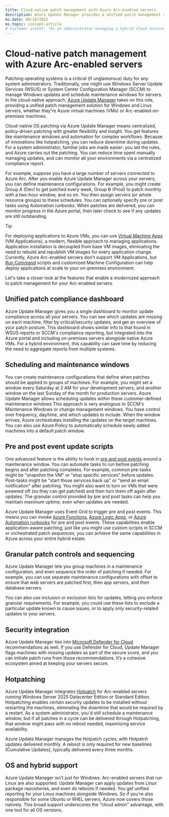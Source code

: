 ```yaml
---
title: Cloud-native patch management with Azure Arc-enabled servers
description: Azure Update Manager provides a unified patch management solution for your Arc-enabled servers.
ms.date: 08/18/2025
ms.topic: concept-article
# Customer intent: "As an administrator managing a hybrid cloud environment, I want to use Azure Arc-enabled servers for patch management and assessment, so I can ensure my Windows and Linux servers are up to date and compliant ."
---
```


# Cloud-native patch management with Azure Arc-enabled servers

Patching operating systems is a critical (if unglamorous) duty for any system administrators. Traditionally, one might use Windows Server Update Services (WSUS) or System Center Configuration Manager (SCCM) to manage Windows updates and schedule maintenance windows for servers. In the cloud-native approach, [Azure Update Manager](/azure/update-manager/overview) takes on this role, providing a unified patch management solution for Windows and Linux servers, whether they're Azure virtual machines (VMs) or Arc-enabled on-premises machines.

Cloud-native OS patching via Azure Update Manager means centralized, policy-driven patching with greater flexibility and insight. You get features like maintenance windows and automation for complex workflows. Because of innovations like hotpatching, you can reduce downtime during updates. For a system administrator, familiar jobs are made easier: you set the rules, and Azure carries out the patching. You can reduce time spent manually managing updates, and can monitor all your environments via a centralized compliance report.

For example, suppose you have a large number of servers connected to Azure Arc. After you enable Azure Update Manager across your servers, you can define maintenance configurations. For example, you might create Group A (Dev) to get patched every week, Group B (Prod) to patch monthly with a two-hour window, and so on. You then assign servers (or whole resource groups) to these schedules. You can optionally specify pre or post tasks using Automation runbooks. When patches are delivered, you can monitor progress in the Azure portal, then later check to see if any updates are still outstanding.

> [!TIP]
> For deploying applications to Azure VMs, you can use [Virtual Machine Apps](/azure/virtual-machines/vm-applications) (VM Applications), a modern, flexible approach to managing applications. Application installation is decoupled from base VM images, eliminating the need to rebuild and republish VM images for every application change. Currently, Azure Arc-enabled servers don't support VM Applications, but [Run Command](../run-command.md) scripts and customized Machine Configuration can help deploy applications at scale to your on-premises environment.

Let's take a closer look at the features that enable a modernized approach to patch management for your Arc-enabled servers.

## Unified patch compliance dashboard

Azure Update Manager gives you a single dashboard to monitor update compliance across all your servers. You can see which updates are missing on each machine, filter by critical/security updates, and get an overview of your patch posture. This dashboard shows similar info to that found in WSUS reports or SCCM's compliance reporting, but integrated into the Azure portal and including on-premises servers alongside native Azure VMs. For a hybrid environment, this capability can save time by reducing the need to aggregate reports from multiple systems.

## Scheduling and maintenance windows

You can create maintenance configurations that define when patches should be applied to groups of machines. For example, you might set a window every Saturday at 2 AM for your development servers, and another window on the last Sunday of the month for production servers. Azure Update Manager allows scheduling updates within these customer-defined maintenance windows This approach is very analogous to SCCM's Maintenance Windows or change management windows. You have control over frequency, day/time, and which updates to include. When the window arrives, Azure orchestrates installing the updates on the target machines. You can also use Azure Policy to automatically schedule newly added machines into a default patch window.

## Pre and post event update scripts

One advanced feature is the ability to hook in [pre and post events](/azure/update-manager/pre-post-scripts-overview) around a maintenance window. You can automate tasks to run before patching begins and after patching completes. For example, common pre-tasks might be "snapshot the VM" or "stop specific services" before updates. Post-tasks might be "start those services back up" or "send an email notification" after patching. You might also want to turn on VMs that were powered off (so they can get patched) and then turn them off again after updates. The granular control provided by pre and post tasks can help you maintain maximum uptime, even when updates are needed.

Azure Update Manager uses Event Grid to trigger pre and post events. This means you can invoke [Azure Functions](/azure/azure-functions/functions-overview), [Azure Logic Apps](/azure/logic-apps/logic-apps-overview), or [Azure Automation runbooks](/azure/automation/overview) for pre and post events. These capabilities enable application-aware patching; just like you might use custom scripts in SCCM or orchestrated patch sequences, you can achieve the same capabilities in Azure across your entire hybrid estate.

## Granular patch controls and sequencing

Azure Update Manager lets you group machines in a maintenance configuration, and even sequence the order of patching if needed. For example, you can use separate maintenance configurations with offset to ensure that web servers are patched first, then app servers, and then database servers.

You can also use inclusion or exclusion lists for updates, letting you enforce granular requirements. For example, you could use these lists to exclude a particular update known to cause issues, or to apply only security-related updates to your servers.

## Security integration

Azure Update Manager ties into [Microsoft Defender for Cloud](/azure/defender-for-cloud/defender-for-cloud-introduction) recommendations as well. If you use Defender for Cloud, Update Manager flags machines with missing updates as part of the secure score, and you can initiate patch runs from those recommendations. It’s a cohesive ecosystem aimed at keeping your servers secure.

## Hotpatching

Azure Update Manager integrates [Hotpatch](/windows-server/get-started/hotpatch) for Arc-enabled servers running Windows Server 2025 Datacenter Edition or Standard Edition. Hotpatching enables certain security updates to be installed without restarting the machines, eliminating the downtime that would be required by a restart. As a system administrator, you'd still schedule a maintenance window, but if all patches in a cycle can be delivered through Hotpatching, that window might pass with no reboot needed, maximizing service availability.

Azure Update Manager manages the Hotpatch cycles, with Hotpatch updates delivered monthly. A reboot is only required for new baselines (Cumulative Updates), typically delivered every three months.

## OS and hybrid support

Azure Update Manager isn't just for Windows. Arc-enabled servers that run Linux are also supported. Update Manager can apply updates from Linux package repositories, and even do reboots if needed. You get unified reporting for your Linux machines alongside Windows. So if you're also responsible for some Ubuntu or RHEL servers, Azure now covers those natively. This broad support underscores the "cloud admin" advantage, with one tool for all OS versions.
